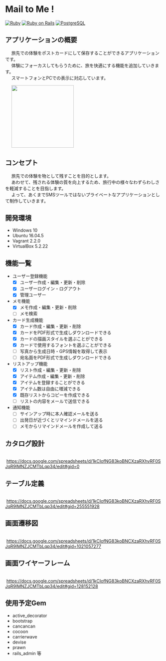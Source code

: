 # Mail to Me !
[![Ruby](https://img.shields.io/badge/Ruby-2.5.3-red.svg)](https://docs.ruby-lang.org/ja/2.5.0/doc/index.html)
[![Ruby on Rails](https://img.shields.io/badge/Ruby%20on%20Rails-5.2.1-red.svg)](https://guides.rubyonrails.org/)
[![PostgreSQL](https://img.shields.io/badge/PostgreSQL-9.5.14-blue.svg)](https://www.postgresql.org/)

## アプリケーションの概要

&nbsp; &nbsp; &nbsp;旅先での体験をポストカードにして保存することができるアプリケーションです。  
&nbsp; &nbsp; &nbsp;体験にフォーカスしてもらうために、旅を快適にする機能を追加していきます。  
&nbsp; &nbsp; &nbsp;スマートフォンとPCでの表示に対応しています。  

&nbsp; &nbsp; &nbsp;<img src="https://user-images.githubusercontent.com/42922656/52122193-794aac00-2665-11e9-81d7-7a55053dfb02.JPG" width="200">

## コンセプト
&nbsp; &nbsp; &nbsp;旅先での体験を物として残すことを目的とします。  
&nbsp; &nbsp; &nbsp;あわせて、残される体験の質を向上するため、旅行中の様々なわずらわしさを軽減することを目指します。  
&nbsp; &nbsp; &nbsp;よって、あくまでSMSツールではないプライベートなアプリケーションとして制作していきます。  

## 開発環境
- Windows 10
- Ubuntu 16.04.5
- Vagrant 2.2.0
- VirtualBox 5.2.22

## 機能一覧
- ユーザー登録機能
  - [x] ユーザー作成・編集・更新・削除
  - [x] ユーザーログイン・ログアウト
  - [x] 管理ユーザー
- メモ機能
  - [x] メモ作成・編集・更新・削除
  - [ ] メモ検索
- カード生成機能
  - [x] カード作成・編集・更新・削除
  - [x] カードをPDF形式で生成しダウンロードできる
  - [x] カードの描画スタイルを選ぶことができる
  - [x] カードで使用するフォントを選ぶことができる
  - [ ] 写真から生成日時・GPS情報を取得して表示
  - [ ] 宛名面をPDF形式で生成しダウンロードできる
- リストアップ機能
  - [x] リスト作成・編集・更新・削除
  - [x] アイテム作成・編集・更新・削除
  - [x] アイテムを登録することができる
  - [x] アイテム数は自由に増減できる
  - [x] 既存リストからコピーを作成できる
  - [ ] リストの内容をメールで送信できる
- 通知機能
  - [ ] サインアップ時に本人確認メールを送る
  - [ ] 出発日が近づくとリマインドメールを送る
  - [ ] メモからリマインドメールを作成して送る

## カタログ設計
&nbsp; &nbsp; &nbsp;<https://docs.google.com/spreadsheets/d/1kCIofNG83koBNCXzaRXhvRF0SJqR9lMNZJCMTbLqp34/edit#gid=0>

## テーブル定義
&nbsp; &nbsp; &nbsp;<https://docs.google.com/spreadsheets/d/1kCIofNG83koBNCXzaRXhvRF0SJqR9lMNZJCMTbLqp34/edit#gid=255551928>

## 画面遷移図
&nbsp; &nbsp; &nbsp;<https://docs.google.com/spreadsheets/d/1kCIofNG83koBNCXzaRXhvRF0SJqR9lMNZJCMTbLqp34/edit#gid=1021057277>

## 画面ワイヤーフレーム
&nbsp; &nbsp; &nbsp;<https://docs.google.com/spreadsheets/d/1kCIofNG83koBNCXzaRXhvRF0SJqR9lMNZJCMTbLqp34/edit#gid=128152128>

## 使用予定Gem
- active_decorator
- bootstrap
- cancancan
- cocoon
- carrierwave
- devise
- prawn
- rails_admin 等
